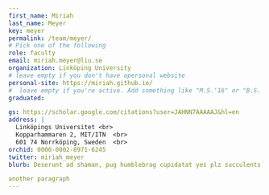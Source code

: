 ```yaml
---
first_name: Miriah
last_name: Meyer
key: meyer
permalink: /team/meyer/
# Pick one of the following
role: faculty
email: miriah.meyer@liu.se
organization: Linköping University
# leave empty if you don't have apersonal website
personal-site: https://miriah.github.io/
#  leave empty if you're active. Add something like "M.S.'16" or "B.S.'17" if you got a degree while with the Vis Collective. Add "N" if you left before you got a degree.
graduated:

gs: https://scholar.google.com/citations?user=JAHNN7AAAAAJ&hl=en
address: |
  Linköpings Universitet <br>
  Kopparhammaren 2, MIT/ITN  <br>
  601 74 Norrköping, Sweden  <br>
orchid: 0000-0002-8971-6245
twitter: miriah_meyer
blurb: Deserunt ad shaman, pug humblebrag cupidatat yes plz succulents 90's hot chicken vape. Ullamco tonx kickstarter retro nulla. Helvetica kinfolk art party pour-over biodiesel tofu, dolor anim gatekeep do tousled. Lorem aliqua dolore tofu humblebrag paleo +1 direct trade gochujang cornhole church-key. Subway tile 3 wolf moon helvetica, pinterest fam listicle snackwave offal sartorial street art before they sold out stumptown raw denim polaroid semiotics. Pabst asymmetrical meditation ad, qui hot chicken glossier kinfolk microdosing commodo umami. Labore umami ut edison bulb asymmetrical. ha!

another paragraph
---
```


